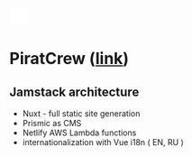 
![favicon](https://github.com/MartCube/PiratCrew/blob/master/static/favicon.png?raw=true) 
# PiratCrew ([link](https://piratcrew.netlify.app/))

## Jamstack architecture

- Nuxt - full static site generation
- Prismic as CMS
- Netlify AWS Lambda functions
- internationalization with Vue i18n ( EN, RU )


